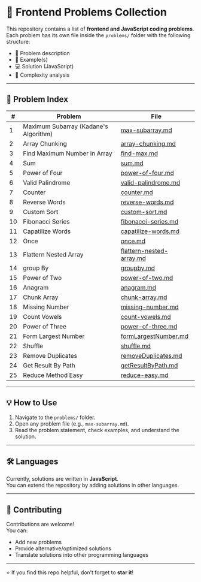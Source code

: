 # 🚀 Frontend Problems Collection

This repository contains a list of **frontend and JavaScript coding problems**.  
Each problem has its own file inside the `problems/` folder with the following structure:
- 📌 Problem description  
- 🎯 Example(s)  
- 💻 Solution (JavaScript)  
- 🧩 Complexity analysis  

---

## 📌 Problem Index

| # | Problem | File |
|---|----------|------|
| 1 | Maximum Subarray (Kadane's Algorithm) | [max-subarray.md](problems/max-subarray.md) |
| 2 | Array Chunking | [array-chunking.md](problems/array-chunking.md) |
| 3 | Find Maximum Number in Array | [find-max.md](problems/find-max.md) |
| 4 | Sum | [sum.md](problems/sum.md) |
| 5 | Power of Four | [power-of-four.md](problems/power-of-four.md) |
| 6 | Valid Palindrome | [valid-palindrome.md](problems/valid-palindrome.md) |
| 7 | Counter | [counter.md](problems/counter.md) |
| 8 | Reverse Words | [reverse-words.md](problems/reverse-words.md) |
| 9 | Custom Sort | [custom-sort.md](problems/custom-sort.md) |
| 10 | Fibonacci Series | [fibonacci-series.md](problems/fibonacci-series.md) |
| 11 | Capatilize Words | [capatilize-words.md](problems/capatilize-words.md) |
| 12 | Once | [once.md](problems/once.md) |
| 13 | Flattern Nested Array | [flattern-nested-array.md](problems/flattern-nested-array.md) |
| 14 | group By | [groupby.md](problems/groupby.md) |
| 15 | Power of Two | [power-of-two.md](problems/power-of-two.md) |
| 16 | Anagram | [anagram.md](problems/anagram.md) |
| 17 | Chunk Array | [chunk-array.md](problems/chunk-array.md) |
| 18 | Missing Number | [missing-number.md](problems/missing-number.md) |
| 19 | Count Vowels | [count-vowels.md](problems/count-vowels.md) |
| 20 | Power of Three | [power-of-three.md](problems/power-of-three.md) |
| 21 | Form Largest Number | [formLargestNumber.md](problems/formLargestNumber.md) |
| 22 | Shuffle | [shuffle.md](problems/shuffle.md) |
| 23 | Remove Duplicates | [removeDuplicates.md](problems/removeDuplicates.md) |
| 24 | Get Result By Path | [getResultByPath.md](problems/getResultByPath.md) |
| 25 | Reduce Method Easy | [reduce-easy.md](problems/reduce-easy.md) |







---

## 💡 How to Use
1. Navigate to the `problems/` folder.  
2. Open any problem file (e.g., `max-subarray.md`).  
3. Read the problem statement, check examples, and understand the solution.  

---

## 🛠 Languages
Currently, solutions are written in **JavaScript**.  
You can extend the repository by adding solutions in other languages.  

---

## 🤝 Contributing
Contributions are welcome!  
You can:
- Add new problems  
- Provide alternative/optimized solutions  
- Translate solutions into other programming languages  

---

⭐ If you find this repo helpful, don’t forget to **star it**!
